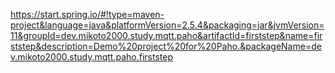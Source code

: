 https://start.spring.io/#!type=maven-project&language=java&platformVersion=2.5.4&packaging=jar&jvmVersion=11&groupId=dev.mikoto2000.study.mqtt.paho&artifactId=firststep&name=firststep&description=Demo%20project%20for%20Paho.&packageName=dev.mikoto2000.study.mqtt.paho.firststep
